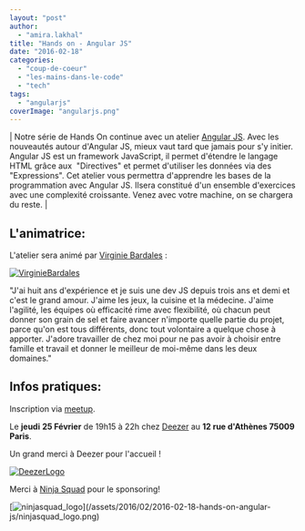 ```yaml
---
layout: "post"
author: 
  - "amira.lakhal"
title: "Hands on - Angular JS"
date: "2016-02-18"
categories: 
  - "coup-de-coeur"
  - "les-mains-dans-le-code"
  - "tech"
tags: 
  - "angularjs"
coverImage: "angularjs.png"
---
```


| Notre série de Hands On continue avec un atelier [Angular JS](https://angularjs.org/). Avec les nouveautés autour d'Angular JS, mieux vaut tard que jamais pour s'y initier. Angular JS est un framework JavaScript, il permet d'étendre le langage HTML grâce aux  "Directives" et permet d'utiliser les données via des "Expressions". Cet atelier vous permettra d'apprendre les bases de la programmation avec Angular JS. Ilsera constitué d'un ensemble d'exercices avec une complexité croissante. Venez avec votre machine, on se chargera du reste. |

## L'animatrice:

L'atelier sera animé par [Virginie Bardales](https://twitter.com/giniebardales) :

[![VirginieBardales](/assets/2016/02/2016-02-18-hands-on-angular-js/VirginieBardales-300x200.jpg)](/assets/2016/02/2016-02-18-hands-on-angular-js/VirginieBardales.jpg)

"J'ai huit ans d'expérience et je suis une dev JS depuis trois ans et demi et c'est le grand amour. J'aime les jeux, la cuisine et la médecine. J'aime l'agilité, les équipes où efficacité rime avec flexibilité, où chacun peut donner son grain de sel et faire avancer n'importe quelle partie du projet, parce qu'on est tous différents, donc tout volontaire a quelque chose à apporter. J'adore travailler de chez moi pour ne pas avoir à choisir entre famille et travail et donner le meilleur de moi-même dans les deux domaines."

## Infos pratiques:

Inscription via [meetup](http://meetu.ps/2VJ9d6).

Le **jeudi** **25 Février** de 19h15 à 22h chez [Deezer](http://www.deezer.com/) au **12 rue d'Athènes 75009 Paris**.

Un grand merci à Deezer pour l'accueil !

[![DeezerLogo](/assets/2016/02/2016-02-18-hands-on-angular-js/DeezerLogo.png)](/assets/2016/02/2016-02-18-hands-on-angular-js/DeezerLogo.png)

Merci à [Ninja Squad](http://ninja-squad.fr/) pour le sponsoring!

[![ninjasquad_logo](/assets/2016/02/2016-02-18-hands-on-angular-js/ninjasquad_logo.png "http://ninja-squad.fr/")](/assets/2016/02/2016-02-18-hands-on-angular-js/ninjasquad_logo.png)
